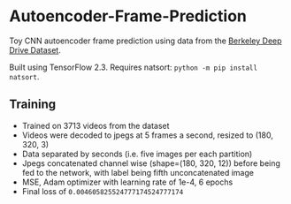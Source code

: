 # Autoencoder-Frame-Prediction

Toy CNN autoencoder frame prediction using data from the [Berkeley Deep Drive Dataset](https://bdd-data.berkeley.edu/).

Built using TensorFlow 2.3. Requires natsort: `python -m pip install natsort`.

## Training

- Trained on 3713 videos from the dataset
- Videos were decoded to jpegs at 5 frames a second, resized to (180, 320, 3)
- Data separated by seconds (i.e. five images per each partition)
- Jpegs concatenated channel wise (shape=(180, 320, 12)) before being fed to the network, with label being fifth unconcatenated image
- MSE, Adam optimizer with learning rate of 1e-4, 6 epochs
- Final loss of `0.004605825524777174524777174`
